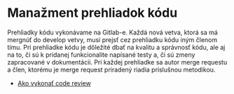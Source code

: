 # Manažment prehliadok kódu

Prehliadky kódu vykonávame na Gitlab-e. Každá nová vetva, ktorá sa má mergnúť do develop vetvy, musí prejsť cez prehliadku kódu iným členom tímu. Pri prehliadke kódu je dôležité dbať na kvalitu a správnosť kódu, ale aj na to, či sú k pridanej funkcionalite napísané testy a, či sú zmeny zapracované v dokumentácii. Pri každej prehliadke sa autor merge requestu a člen, ktorému je merge request priradený riadia príslušnou metodikou.

* [Ako vykonať code review](../metodiky/ako_vykonat_code_review.md)
